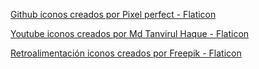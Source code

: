 <a href="https://www.flaticon.es/iconos-gratis/github" title="github iconos">Github iconos creados por Pixel perfect - Flaticon</a>

<a href="https://www.flaticon.es/iconos-gratis/youtube" title="youtube iconos">Youtube iconos creados por Md Tanvirul Haque - Flaticon</a>

<a href="https://www.flaticon.es/iconos-gratis/retroalimentacion" title="retroalimentación iconos">Retroalimentación iconos creados por Freepik - Flaticon</a>